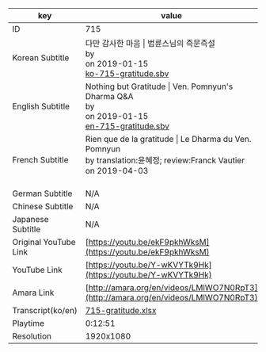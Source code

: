 |  key  |  value  |
|-------|---------|
| ID            | 715 |
| Korean Subtitle | 다만 감사한 마음 \| 법륜스님의 즉문즉설<br>by <br>on 2019-01-15<br>[ko-715-gratitude.sbv](https://github.com/jungtosociety/dharma-qna/raw/master/sub/715/ko-715-gratitude.sbv)<br>|
| English Subtitle | Nothing but Gratitude \| Ven. Pomnyun's Dharma Q&A<br>by <br>on 2019-01-15<br>[en-715-gratitude.sbv](https://github.com/jungtosociety/dharma-qna/raw/master/sub/715/en-715-gratitude.sbv)<br>|
| French Subtitle | Rien que de la gratitude \| Le Dharma du Ven. Pomnyun<br>by translation:윤혜정; review:Franck Vautier<br>on 2019-04-03<br><br>|
| German Subtitle | N/A |
| Chinese Subtitle | N/A |
| Japanese Subtitle | N/A |
| Original YouTube Link  | [https://youtu.be/ekF9pkhWksM](https://youtu.be/ekF9pkhWksM) |
| YouTube Link  | [https://youtu.be/Y-wKVYTk9Hk](https://youtu.be/Y-wKVYTk9Hk) |
| Amara Link    | [http://amara.org/en/videos/LMlWO7N0RpT3](http://amara.org/en/videos/LMlWO7N0RpT3) |
| Transcript(ko/en) | [715-gratitude.xlsx](https://github.com/jungtosociety/dharma-qna/raw/master/sub/715/715-gratitude.xlsx) |
| Playtime | 0:12:51 |
| Resolution | 1920x1080|

